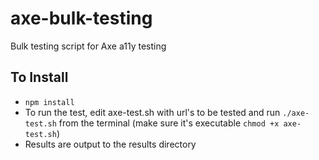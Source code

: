 # axe-bulk-testing
Bulk testing script for Axe a11y testing

## To Install ##
- `npm install`
- To run the test, edit axe-test.sh with url's to be tested and run `./axe-test.sh` from the terminal (make sure it's executable `chmod +x axe-test.sh`)
- Results are output to the results directory
